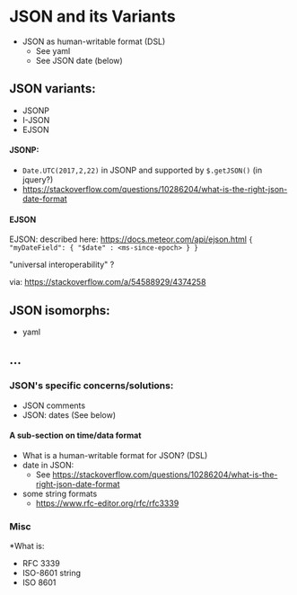 # JSON and its Variants

* JSON as human-writable format (DSL)
   * See yaml
   * See JSON date (below)

## JSON variants:
* JSONP
* I-JSON
* EJSON

#### JSONP:
  * `Date.UTC(2017,2,22)` in JSONP and supported by `$.getJSON()` (in jquery?) 
  * https://stackoverflow.com/questions/10286204/what-is-the-right-json-date-format

#### EJSON
EJSON: described here: https://docs.meteor.com/api/ejson.html
`{ "myDateField": { "$date" : <ms-since-epoch> } }`

"universal interoperability" ?

via: https://stackoverflow.com/a/54588929/4374258




## JSON isomorphs:
* yaml



## ...
### JSON's specific concerns/solutions:
* JSON comments
* JSON: dates  (See below)

#### A sub-section on time/data format
* What is a human-writable format for JSON? (DSL)
* date in JSON:
   * See https://stackoverflow.com/questions/10286204/what-is-the-right-json-date-format
* some string formats
   * https://www.rfc-editor.org/rfc/rfc3339

### Misc

*What is:
   * RFC 3339
   * ISO-8601 string
   * ISO 8601
